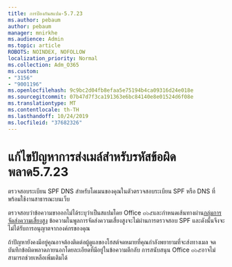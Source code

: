 ```yaml
---
title: การป้องกันสแปม-5.7.23
ms.author: pebaum
author: pebaum
manager: mnirkhe
ms.audience: Admin
ms.topic: article
ROBOTS: NOINDEX, NOFOLLOW
localization_priority: Normal
ms.collection: Adm_O365
ms.custom:
- "3156"
- "9001196"
ms.openlocfilehash: 9c9bc2d04fb8efaa5e75194b4ca09316d24e018e
ms.sourcegitcommit: 07b47d7f3ca191363e6bc84140e8e01524d6f08e
ms.translationtype: MT
ms.contentlocale: th-TH
ms.lasthandoff: 10/24/2019
ms.locfileid: "37682326"
---
```

# <a name="fix-email-delivery-issues-for-error-code-5723"></a>แก้ไขปัญหาการส่งเมล์สำหรับรหัสข้อผิดพลาด5.7.23

ตรวจสอบระเบียน SPF DNS สำหรับโดเมนของคุณในตัวตรวจสอบระเบียน SPF หรือ DNS ที่พร้อมใช้งานสาธารณะบนเว็บ

ตรวจสอบว่าข้อความขาออกไม่ได้ระบุว่าเป็นสแปมโดย Office ๓๖๕และกำหนดเส้นทางผ่าน[กลุ่มการจัดส่งความเสี่ยงสูง](https://docs.microsoft.com/office365/SecurityCompliance/high-risk-delivery-pool-for-outbound-messages) ข้อความในพูลการจัดส่งความเสี่ยงสูงจะไม่ผ่านการตรวจสอบ SPF และดังนั้นจึงจะไม่ได้รับการอนุญาตจากองค์กรของคุณ

ถ้าปัญหายังคงมีอยู่คุณอาจต้องติดต่อผู้ดูแลของโฮสต์จดหมายที่คุณกำลังพยายามที่จะส่งทางเมล จดบันทึกข้อผิดพลาดภายนอกโดยละเอียดที่มีอยู่ในข้อความตีกลับ  การสนับสนุน Office ๓๖๕อาจไม่สามารถช่วยเหลือเพิ่มเติมได้